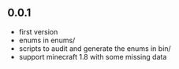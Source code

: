 ## 0.0.1

 * first version
 * enums in enums/
 * scripts to audit and generate the enums in bin/
 * support minecraft 1.8 with some missing data